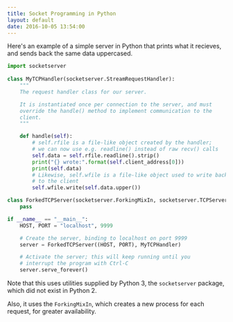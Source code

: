 ```yaml
---
title: Socket Programming in Python
layout: default
date: 2016-10-05 13:54:00
---
```


Here's an example of a simple server in Python that prints what it recieves, 
and sends back the same data uppercased.

``` python
import socketserver
    
class MyTCPHandler(socketserver.StreamRequestHandler):
    """
    The request handler class for our server.

    It is instantiated once per connection to the server, and must
    override the handle() method to implement communication to the
    client.
    """

    def handle(self):
        # self.rfile is a file-like object created by the handler;
        # we can now use e.g. readline() instead of raw recv() calls
        self.data = self.rfile.readline().strip()
        print("{} wrote:".format(self.client_address[0]))
        print(self.data)
        # Likewise, self.wfile is a file-like object used to write back
        # to the client
        self.wfile.write(self.data.upper())

class ForkedTCPServer(socketserver.ForkingMixIn, socketserver.TCPServer):
    pass

if __name__ == "__main__":
    HOST, PORT = "localhost", 9999

    # Create the server, binding to localhost on port 9999
    server = ForkedTCPServer((HOST, PORT), MyTCPHandler)

    # Activate the server; this will keep running until you
    # interrupt the program with Ctrl-C
    server.serve_forever()
```

Note that this uses utilities supplied by Python 3, the `socketserver` package,
which did not exist in Python 2.

Also, it uses the `ForkingMixIn`, which creates a new process for each request,
for greater availability.